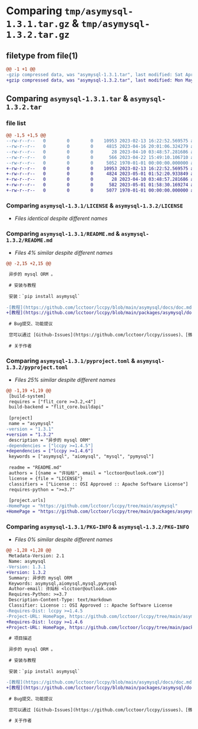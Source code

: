 # Comparing `tmp/asymysql-1.3.1.tar.gz` & `tmp/asymysql-1.3.2.tar.gz`

## filetype from file(1)

```diff
@@ -1 +1 @@
-gzip compressed data, was "asymysql-1.3.1.tar", last modified: Sat Apr 22 15:49:31 2023, max compression
+gzip compressed data, was "asymysql-1.3.2.tar", last modified: Mon May  1 01:58:53 2023, max compression
```

## Comparing `asymysql-1.3.1.tar` & `asymysql-1.3.2.tar`

### file list

```diff
@@ -1,5 +1,5 @@
--rw-r--r--   0        0        0    10953 2023-02-13 16:22:52.569575 asymysql-1.3.1/LICENSE
--rw-r--r--   0        0        0     4815 2023-04-16 20:01:06.324279 asymysql-1.3.1/README.md
--rw-r--r--   0        0        0       28 2023-04-10 03:48:57.281686 asymysql-1.3.1/asymysql.py
--rw-r--r--   0        0        0      566 2023-04-22 15:49:10.106710 asymysql-1.3.1/pyproject.toml
--rw-r--r--   0        0        0     5052 1970-01-01 00:00:00.000000 asymysql-1.3.1/PKG-INFO
+-rw-r--r--   0        0        0    10953 2023-02-13 16:22:52.569575 asymysql-1.3.2/LICENSE
+-rw-r--r--   0        0        0     4824 2023-05-01 01:52:20.933849 asymysql-1.3.2/README.md
+-rw-r--r--   0        0        0       28 2023-04-10 03:48:57.281686 asymysql-1.3.2/asymysql.py
+-rw-r--r--   0        0        0      582 2023-05-01 01:58:30.169274 asymysql-1.3.2/pyproject.toml
+-rw-r--r--   0        0        0     5077 1970-01-01 00:00:00.000000 asymysql-1.3.2/PKG-INFO
```

### Comparing `asymysql-1.3.1/LICENSE` & `asymysql-1.3.2/LICENSE`

 * *Files identical despite different names*

### Comparing `asymysql-1.3.1/README.md` & `asymysql-1.3.2/README.md`

 * *Files 4% similar despite different names*

```diff
@@ -2,15 +2,15 @@
 
 异步的 mysql ORM 。
 
 # 安装与教程
 
 安装：`pip install asymysql`
 
-[教程](https://github.com/lcctoor/lccpy/blob/main/asymysql/docs/doc.md)
+[教程](https://github.com/lcctoor/lccpy/blob/main/packages/asymysql/docs/doc.md)
 
 # Bug提交、功能提议
 
 您可以通过 [Github-Issues](https://github.com/lcctoor/lccpy/issues)、[微信](https://raw.githubusercontent.com/lcctoor/me/main/author/WeChatQR.jpg)、[技术交流群](https://raw.githubusercontent.com/lcctoor/me/main/ExchangeGroup/PythonTecQR.jpg) 与我联系。
 
 # 关于作者
```

### Comparing `asymysql-1.3.1/pyproject.toml` & `asymysql-1.3.2/pyproject.toml`

 * *Files 25% similar despite different names*

```diff
@@ -1,19 +1,19 @@
 [build-system]
 requires = ["flit_core >=3.2,<4"]
 build-backend = "flit_core.buildapi"
 
 [project]
 name = "asymysql"
-version = "1.3.1"
+version = "1.3.2"
 description = "异步的 mysql ORM"
-dependencies = ["lccpy >=1.4.5"]
+dependencies = ["lccpy >=1.4.6"]
 keywords = ["asymysql", "aiomysql", "mysql", "pymysql"]
 
 readme = "README.md"
 authors = [{name = "许灿标", email = "lcctoor@outlook.com"}]
 license = {file = "LICENSE"}
 classifiers = ["License :: OSI Approved :: Apache Software License"]
 requires-python = ">=3.7"
 
 [project.urls]
-HomePage = "https://github.com/lcctoor/lccpy/tree/main/asymysql"
+HomePage = "https://github.com/lcctoor/lccpy/tree/main/packages/asymysql#readme"
```

### Comparing `asymysql-1.3.1/PKG-INFO` & `asymysql-1.3.2/PKG-INFO`

 * *Files 0% similar despite different names*

```diff
@@ -1,28 +1,28 @@
 Metadata-Version: 2.1
 Name: asymysql
-Version: 1.3.1
+Version: 1.3.2
 Summary: 异步的 mysql ORM
 Keywords: asymysql,aiomysql,mysql,pymysql
 Author-email: 许灿标 <lcctoor@outlook.com>
 Requires-Python: >=3.7
 Description-Content-Type: text/markdown
 Classifier: License :: OSI Approved :: Apache Software License
-Requires-Dist: lccpy >=1.4.5
-Project-URL: HomePage, https://github.com/lcctoor/lccpy/tree/main/asymysql
+Requires-Dist: lccpy >=1.4.6
+Project-URL: HomePage, https://github.com/lcctoor/lccpy/tree/main/packages/asymysql#readme
 
 # 项目描述
 
 异步的 mysql ORM 。
 
 # 安装与教程
 
 安装：`pip install asymysql`
 
-[教程](https://github.com/lcctoor/lccpy/blob/main/asymysql/docs/doc.md)
+[教程](https://github.com/lcctoor/lccpy/blob/main/packages/asymysql/docs/doc.md)
 
 # Bug提交、功能提议
 
 您可以通过 [Github-Issues](https://github.com/lcctoor/lccpy/issues)、[微信](https://raw.githubusercontent.com/lcctoor/me/main/author/WeChatQR.jpg)、[技术交流群](https://raw.githubusercontent.com/lcctoor/me/main/ExchangeGroup/PythonTecQR.jpg) 与我联系。
 
 # 关于作者
```

